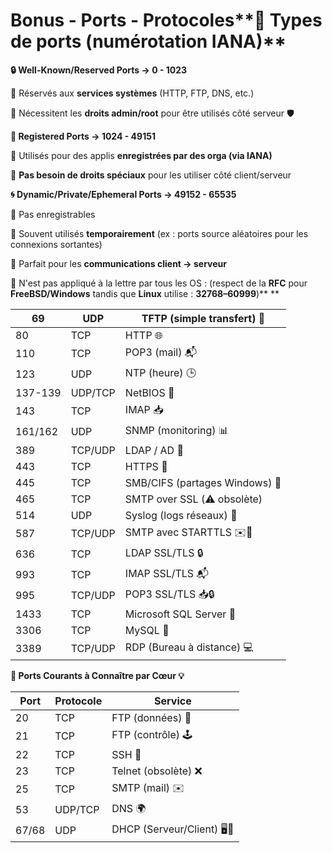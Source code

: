 # Bonus - Ports - Protocoles**🚪 Types de ports (numérotation IANA)**

**🔒 Well-Known/Reserved Ports → 0 - 1023**

🔹 Réservés aux **services systèmes** (HTTP, FTP, DNS, etc.)

🔹 Nécessitent les **droits admin/root** pour être utilisés côté serveur 🛡️



**📘 Registered Ports → 1024 - 49151**

🔹 Utilisés pour des applis **enregistrées par des orga (via IANA)**

🔹 **Pas besoin de droits spéciaux** pour les utiliser côté client/serveur



**🌀 Dynamic/Private/Ephemeral Ports → 49152 - 65535**

🔹 Pas enregistrables

🔹 Souvent utilisés **temporairement** (ex : ports source aléatoires pour les connexions sortantes)

🔹 Parfait pour les **communications client → serveur**

🔹 N'est pas appliqué à la lettre par tous les OS : (respect de la **RFC** pour **FreeBSD/Windows** tandis que **Linux** utilise : **32768–60999**)**  **

| 69      | UDP     | TFTP (simple transfert) 🔄     |
|---------|---------|--------------------------------|
| 80      | TCP     | HTTP 🌐                        |
| 110     | TCP     | POP3 (mail) 📬                 |
| 123     | UDP     | NTP (heure) 🕒                 |
| 137-139 | UDP/TCP | NetBIOS 🧱                     |
| 143     | TCP     | IMAP 📥                        |
| 161/162 | UDP     | SNMP (monitoring) 📊           |
| 389     | TCP/UDP | LDAP / AD 🔎                   |
| 443     | TCP     | HTTPS 🔐                       |
| 445     | TCP     | SMB/CIFS (partages Windows) 📁 |
| 465     | TCP     | SMTP over SSL (⚠️ obsolète)    |
| 514     | UDP     | Syslog (logs réseaux) 🧾       |
| 587     | TCP/UDP | SMTP avec STARTTLS ✉️🔐        |
| 636     | TCP     | LDAP SSL/TLS 🔒                |
| 993     | TCP     | IMAP SSL/TLS 📬                |
| 995     | TCP/UDP | POP3 SSL/TLS 📥🔒              |
| 1433    | TCP     | Microsoft SQL Server 💾        |
| 3306    | TCP     | MySQL 🐬                       |
| 3389    | TCP/UDP | RDP (Bureau à distance) 💻     |



**🧠 Ports Courants à Connaître par Cœur 💡**

| **Port** | **Protocole** | **Service**                |
|----------|---------------|----------------------------|
| 20       | TCP           | FTP (données) 📁           |
| 21       | TCP           | FTP (contrôle) 🕹️          |
| 22       | TCP           | SSH 🔐                     |
| 23       | TCP           | Telnet (obsolète) ❌       |
| 25       | TCP           | SMTP (mail) ✉️             |
| 53       | UDP/TCP       | DNS 🌍                     |
| 67/68    | UDP           | DHCP (Serveur/Client) 🖥️📡 |
